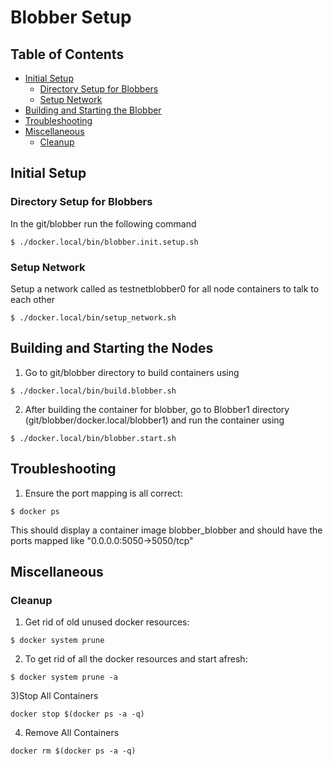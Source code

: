 # Blobber Setup

## Table of Contents

- [Initial Setup](#initial-setup)
	- [Directory Setup for Blobbers](#directory-setup-for-blobbers)
	- [Setup Network](#setup-network)
- [Building and Starting the Blobber](#building-and-starting-the-nodes)
- [Troubleshooting](#troubleshooting)
- [Miscellaneous](#miscellaneous)
	- [Cleanup](#cleanup)


## Initial Setup

### Directory Setup for Blobbers

In the git/blobber run the following command
```
$ ./docker.local/bin/blobber.init.setup.sh
```

### Setup Network

Setup a network called as testnetblobber0 for all node containers to talk to each other
```
$ ./docker.local/bin/setup_network.sh
```

## Building and Starting the Nodes

1) Go to git/blobber directory to build containers using

```
$ ./docker.local/bin/build.blobber.sh
```
2) After building the container for blobber, go to Blobber1 directory (git/blobber/docker.local/blobber1) and run the container using
```
$ ./docker.local/bin/blobber.start.sh
```

## Troubleshooting

1) Ensure the port mapping is all correct:
```
$ docker ps
```
This should display a container image blobber_blobber and should have the ports mapped like "0.0.0.0:5050->5050/tcp"

## Miscellaneous

### Cleanup

1) Get rid of old unused docker resources:
```
$ docker system prune
```

2) To get rid of all the docker resources and start afresh:
```
$ docker system prune -a
```

3)Stop All Containers
```
docker stop $(docker ps -a -q)
```

4) Remove All Containers
```
docker rm $(docker ps -a -q)
```

